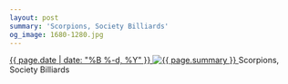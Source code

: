 ```yaml
---
layout: post
summary: 'Scorpions, Society Billiards'
og_image: 1680-1280.jpg
---
```


<p>
 <time>
  <a href="/1680">
   {{ page.date | date: "%B %-d, %Y" }}
  </a>
 </time>
 <a href="/1680">
  <img alt="{{ page.summary }}" data-taken="10/1/2022" sizes="(min-width: 700px) 50vw, calc(100vw - 2rem)" src="{{ site.assets_url }}/1680-640.jpg" srcset="{{ site.assets_url }}/1680-320.jpg 320w, {{ site.assets_url }}/1680-640.jpg 640w, {{ site.assets_url }}/1680-960.jpg 960w, {{ site.assets_url }}/1680-1280.jpg 1280w"/>
 </a>
 <span>
  Scorpions, Society Billiards
 </span>
</p>
